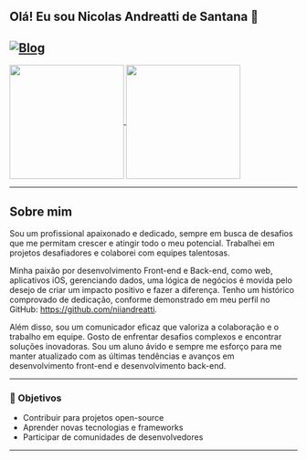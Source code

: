 ## Olá! Eu sou Nicolas Andreatti de Santana 👋
[![Blog](https://img.shields.io/badge/LinkedIn-0077B5?style=for-the-badge&logo=linkedin&logoColor=white)](https://www.linkedin.com/in/niiandreatti/)
---

<a href="https://github.com/niiandreatti/github-readme-stats">
  <img height=200 align="center" src="https://github-readme-stats.vercel.app/api?username=niiandreatti" />
</a>
<a href="https://github.com/niiandreatti/convoychat">
  <img height=200 align="center" src="https://github-readme-stats.vercel.app/api/top-langs?username=niiandreatti&layout=compact&langs_count=8&card_width=320" />
</a>

---

## Sobre mim
Sou um profissional apaixonado e dedicado, sempre em busca de desafios que me permitam crescer e atingir todo o meu potencial. Trabalhei em projetos desafiadores e colaborei com equipes talentosas.

Minha paixão por desenvolvimento Front-end e Back-end, como web, aplicativos iOS,
gerenciando dados, uma lógica de negócios é movida pelo desejo de criar um impacto positivo e fazer a diferença. Tenho um histórico comprovado de dedicação, conforme demonstrado em meu perfil no GitHub: https://github.com/niiandreatti. 

Além disso, sou um comunicador eficaz que valoriza a colaboração e o trabalho em equipe. Gosto de enfrentar desafios complexos e encontrar soluções inovadoras. Sou um aluno ávido e sempre me esforço para me manter atualizado com as últimas tendências e avanços em desenvolvimento front-end e desenvolvimento back-end.

---

### 🎯 Objetivos
- Contribuir para projetos open-source
- Aprender novas tecnologias e frameworks
- Participar de comunidades de desenvolvedores

---
